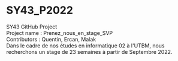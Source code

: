 # SY43_P2022
SY43 GitHub Project <br>
Project name : Prenez_nous_en_stage_SVP <br>
Contributors : Quentin, Ercan, Malak <br>
Dans le cadre de nos études en informatique 02 à l'UTBM, nous recherchons un stage de 23 semaines à partir de Septembre 2022.

